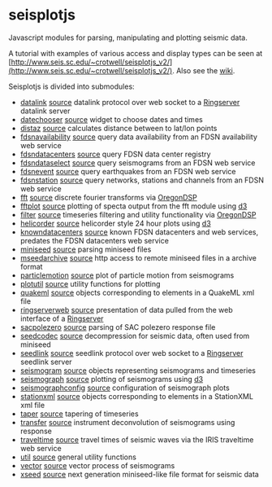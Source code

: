 # seisplotjs
Javascript modules for parsing, manipulating and plotting seismic data.

A tutorial with examples of various access and display types can be seen at
[http://www.seis.sc.edu/~crotwell/seisplotjs_v2/](http://www.seis.sc.edu/~crotwell/seisplotjs_v2/). Also see the [wiki](https://github.com/crotwell/seisplotjs/wiki).


Seisplotjs is divided into submodules:

* [datalink](http://www.seis.sc.edu/~crotwell/seisplotjs_v2/api/datalink.html) [source](https://github.com/crotwell/seisplotjs/blob/version2.0/src/datalink.js) datalink protocol over web socket to a [Ringserver](https://seiscode.iris.washington.edu/projects/ringserver) datalink server
* [datechooser](http://www.seis.sc.edu/~crotwell/seisplotjs_v2/api/datechooser.html) [source](https://github.com/crotwell/seisplotjs/blob/version2.0/src/datechooser.js) widget to choose dates and times
* [distaz](http://www.seis.sc.edu/~crotwell/seisplotjs_v2/api/distaz.html) [source](https://github.com/crotwell/seisplotjs/blob/version2.0/src/distaz.js) calculates distance between to lat/lon points
* [fdsnavailability](http://www.seis.sc.edu/~crotwell/seisplotjs_v2/api/fdsnavailability.html) [source](https://github.com/crotwell/seisplotjs/blob/version2.0/src/fdsnavailability.js) query data availability from an FDSN availability web service
* [fdsndatacenters](http://www.seis.sc.edu/~crotwell/seisplotjs_v2/api/fdsndatacenters.html) [source](https://github.com/crotwell/seisplotjs/blob/version2.0/src/fdsndatacenters.js) query FDSN data center registry
* [fdsndataselect](http://www.seis.sc.edu/~crotwell/seisplotjs_v2/api/fdsndataselect.html) [source](https://github.com/crotwell/seisplotjs/blob/version2.0/src/fdsndataselect.js) query seismograms from an FDSN web service
* [fdsnevent](http://www.seis.sc.edu/~crotwell/seisplotjs_v2/api/fdsnevent.html) [source](https://github.com/crotwell/seisplotjs/blob/version2.0/src/fdsnevent.js) query earthquakes from an FDSN web service
* [fdsnstation](http://www.seis.sc.edu/~crotwell/seisplotjs_v2/api/fdsnstation.html) [source](https://github.com/crotwell/seisplotjs/blob/version2.0/src/fdsnstation.js) query networks, stations and channels from an FDSN web service
* [fft](http://www.seis.sc.edu/~crotwell/seisplotjs_v2/api/fft.html) [source](https://github.com/crotwell/seisplotjs/blob/version2.0/src/fft.js) discrete fourier transforms via [OregonDSP](https://www.npmjs.com/package/oregondsp)
* [fftplot](http://www.seis.sc.edu/~crotwell/seisplotjs_v2/api/fftplot.html) [source](https://github.com/crotwell/seisplotjs/blob/version2.0/src/fftplot.js) plotting of specta output from the fft module using [d3](http://d3js.org)
* [filter](http://www.seis.sc.edu/~crotwell/seisplotjs_v2/api/filter.html) [source](https://github.com/crotwell/seisplotjs/blob/version2.0/src/filter.js) timeseries filtering and utility functionality via [OregonDSP](https://www.npmjs.com/package/oregondsp)
* [helicorder](http://www.seis.sc.edu/~crotwell/seisplotjs_v2/api/helicorder.html) [source](https://github.com/crotwell/seisplotjs/blob/version2.0/src/helicorder.js) helicorder style 24 hour plots using [d3](http://d3js.org)
* [knowndatacenters](http://www.seis.sc.edu/~crotwell/seisplotjs_v2/api/knowndatacenters.html) [source](https://github.com/crotwell/seisplotjs/blob/version2.0/src/knowndatacenters.js) known FDSN datacenters and web services, predates the FDSN datacenters web service
* [miniseed](http://www.seis.sc.edu/~crotwell/seisplotjs_v2/api/miniseed.html) [source](https://github.com/crotwell/seisplotjs/blob/version2.0/src/miniseed.js) parsing miniseed files
* [mseedarchive](http://www.seis.sc.edu/~crotwell/seisplotjs_v2/api/mseedarchive.html) [source](https://github.com/crotwell/seisplotjs/blob/version2.0/src/mseedarchive.js) http access to remote miniseed files in a archive format
* [particlemotion](http://www.seis.sc.edu/~crotwell/seisplotjs_v2/api/particlemotion.html) [source](https://github.com/crotwell/seisplotjs/blob/version2.0/src/particlemotion.js) plot of particle motion from seismograms
* [plotutil](http://www.seis.sc.edu/~crotwell/seisplotjs_v2/api/plotutil.html) [source](https://github.com/crotwell/seisplotjs/blob/version2.0/src/plotutil.js) utility functions for plotting
* [quakeml](http://www.seis.sc.edu/~crotwell/seisplotjs_v2/api/quakeml.html) [source](https://github.com/crotwell/seisplotjs/blob/version2.0/src/quakeml.js) objects corresponding to elements in a QuakeML xml file
* [ringserverweb](http://www.seis.sc.edu/~crotwell/seisplotjs_v2/api/ringserverweb.html) [source](https://github.com/crotwell/seisplotjs/blob/version2.0/src/ringserverweb.js) presentation of data pulled from the web interface of a [Ringserver](https://seiscode.iris.washington.edu/projects/ringserver)
* [sacpolezero](http://www.seis.sc.edu/~crotwell/seisplotjs_v2/api/sacpolezero.html) [source](https://github.com/crotwell/seisplotjs/blob/version2.0/src/sacpolezero.js) parsing of SAC polezero response file
* [seedcodec](http://www.seis.sc.edu/~crotwell/seisplotjs_v2/api/seedcodec.html) [source](https://github.com/crotwell/seisplotjs/blob/version2.0/src/seedcodec.js) decompression for seismic data, often used from miniseed
* [seedlink](http://www.seis.sc.edu/~crotwell/seisplotjs_v2/api/seedlink.html) [source](https://github.com/crotwell/seisplotjs/blob/version2.0/src/seedlink.js) seedlink protocol over web socket to a [Ringserver](https://seiscode.iris.washington.edu/projects/ringserver) seedlink server
* [seismogram](http://www.seis.sc.edu/~crotwell/seisplotjs_v2/api/seismogram.html) [source](https://github.com/crotwell/seisplotjs/blob/version2.0/src/seismogram.js) objects representing seismograms and timeseries
* [seismograph](http://www.seis.sc.edu/~crotwell/seisplotjs_v2/api/seismograph.html) [source](https://github.com/crotwell/seisplotjs/blob/version2.0/src/seismograph.js) plotting of seismograms using [d3](http://d3js.org)
* [seismographconfig](http://www.seis.sc.edu/~crotwell/seisplotjs_v2/api/seismographconfig.html) [source](https://github.com/crotwell/seisplotjs/blob/version2.0/src/seismographconfig.js) configuration of seismograph plots
* [stationxml](http://www.seis.sc.edu/~crotwell/seisplotjs_v2/api/stationxml.html) [source](https://github.com/crotwell/seisplotjs/blob/version2.0/src/stationxml.js) objects corresponding to elements in a StationXML xml file
* [taper](http://www.seis.sc.edu/~crotwell/seisplotjs_v2/api/taper.html) [source](https://github.com/crotwell/seisplotjs/blob/version2.0/src/taper.js) tapering of timeseries
* [transfer](http://www.seis.sc.edu/~crotwell/seisplotjs_v2/api/transfer.html) [source](https://github.com/crotwell/seisplotjs/blob/version2.0/src/transfer.js) instrument deconvolution of seismograms using response
* [traveltime](http://www.seis.sc.edu/~crotwell/seisplotjs_v2/api/traveltime.html) [source](https://github.com/crotwell/seisplotjs/blob/version2.0/src/traveltime.js) travel times of seismic waves via the IRIS traveltime web service
* [util](http://www.seis.sc.edu/~crotwell/seisplotjs_v2/api/util.html) [source](https://github.com/crotwell/seisplotjs/blob/version2.0/src/util.js) general utility functions
* [vector](http://www.seis.sc.edu/~crotwell/seisplotjs_v2/api/vector.html) [source](https://github.com/crotwell/seisplotjs/blob/version2.0/src/vector.js) vector process of seismograms
* [xseed](http://www.seis.sc.edu/~crotwell/seisplotjs_v2/api/xseed.html) [source](https://github.com/crotwell/seisplotjs/blob/version2.0/src/xseed.js) next generation miniseed-like file format for seismic data
